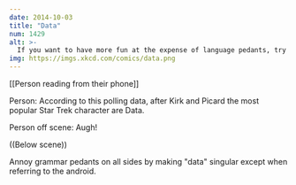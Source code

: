 ```yaml
---
date: 2014-10-03
title: "Data"
num: 1429
alt: >-
  If you want to have more fun at the expense of language pedants, try developing an hypercorrection habit.
img: https://imgs.xkcd.com/comics/data.png
---
```



[[Person reading from their phone]]

Person:  According to this polling data, after Kirk and Picard the most popular Star Trek character are Data.

Person off scene: Augh!

((Below scene))

Annoy grammar pedants on all sides by making "data" singular except when referring to the android.